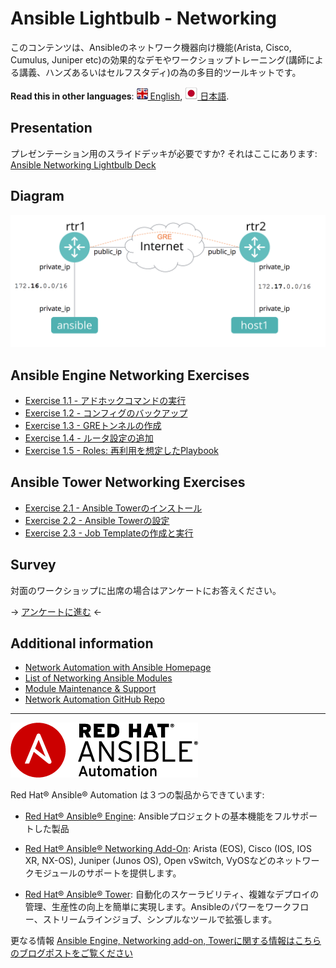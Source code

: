 # Ansible Lightbulb - Networking

このコンテンツは、Ansibleのネットワーク機器向け機能(Arista, Cisco, Cumulus, Juniper etc)の効果的なデモやワークショップトレーニング(講師による講義、ハンズあるいはセルフスタディ)の為の多目的ツールキットです。

**Read this in other languages**: [![uk](../../images/uk.png) English](README.md),  [![uk](../../images/japan.png) 日本語](README.ja.md).

## Presentation
プレゼンテーション用のスライドデッキが必要ですか? それはここにあります:
[Ansible Networking Lightbulb Deck](../../decks/ansible-networking.html)

## Diagram
![network diagram](diagram.png)

## Ansible Engine Networking Exercises

 - [Exercise 1.1 - アドホックコマンドの実行](1.1-adhoc/README.ja.md)
 - [Exercise 1.2 - コンフィグのバックアップ](1.2-backup/README.ja.md)
 - [Exercise 1.3 - GREトンネルの作成](1.3-gre/README.ja.md)
 - [Exercise 1.4 - ルータ設定の追加](1.4-router_configs/README.ja.md)
 - [Exercise 1.5 - Roles: 再利用を想定したPlaybook](1.6-roles/README.ja.md)

## Ansible Tower Networking Exercises

- [Exercise 2.1 - Ansible Towerのインストール](2.1-towerinstall/README.ja.md)
- [Exercise 2.2 - Ansible Towerの設定](2.2-towerconfigure/README.ja.md)
- [Exercise 2.3 - Job Templateの作成と実行](2.3-towerjob/README.ja.md)

## Survey
対面のワークショップに出席の場合はアンケートにお答えください。

-> [アンケートに進む](http://bit.ly/net-lightbulb-survey) <-

## Additional information
 - [Network Automation with Ansible Homepage](https://www.ansible.com/network-automation)
 - [List of Networking Ansible Modules](http://docs.ansible.com/ansible/latest/list_of_network_modules.html)
 - [Module Maintenance & Support](http://docs.ansible.com/ansible/latest/modules_support.html)
 - [Network Automation GitHub Repo](https://github.com/network-automation)



---
![Red Hat Ansible Automation](../../images/rh-ansible-automation.png)

Red Hat® Ansible® Automation は３つの製品からできています:

- [Red Hat® Ansible® Engine](https://www.ansible.com/ansible-engine): Ansibleプロジェクトの基本機能をフルサポートした製品

- [Red Hat® Ansible® Networking Add-On](https://www.ansible.com/ansible-engine): Arista (EOS), Cisco (IOS, IOS XR, NX-OS), Juniper (Junos OS), Open vSwitch, VyOSなどのネットワークモジュールのサポートを提供します。

- [Red Hat® Ansible® Tower](https://www.ansible.com/tower): 自動化のスケーラビリティ、複雑なデプロイの管理、生産性の向上を簡単に実現します。Ansibleのパワーをワークフロー、ストリームラインジョブ、シンプルなツールで拡張します。

更なる情報
[Ansible Engine, Networking add-on, Towerに関する情報はこちらのブログポストをご覧ください](https://www.ansible.com/blog/red-hat-ansible-automation-engine-vs-tower)
